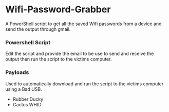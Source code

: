 # Wifi-Password-Grabber

A PowerShell script to get all the saved Wifi passwords from a device and send the output through gmail.

### Powershell Script
Edit the script and provide the email to be use to send and receive the output then run the script to the victims computer.

### Payloads
Used to automatically download and run the script to the victims computer using a Bad USB.
 - Rubber Ducky
 - Cactus WHID
